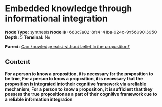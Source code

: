 # Embedded knowledge through informational integration

**Node Type:** synthesis
**Node ID:** 683c7a02-8fe4-41ba-924c-995609013950
**Depth:** 5
**Terminal:** No

**Parent:** [Can knowledge exist without belief in the proposition?](can-knowledge-exist-without-belief-in-the-proposition-antithesis-ddb3f477-c5ac-44f1-87de-228918f6098e.md)

## Content

**For a person to know a proposition, it is necessary for the proposition to be true**, **For a person to know a proposition, it is necessary that the proposition is integrated into their cognitive framework via a reliable mechanism**, **For a person to know a proposition, it is sufficient that they possess the true proposition as a part of their cognitive framework due to a reliable information integration**
